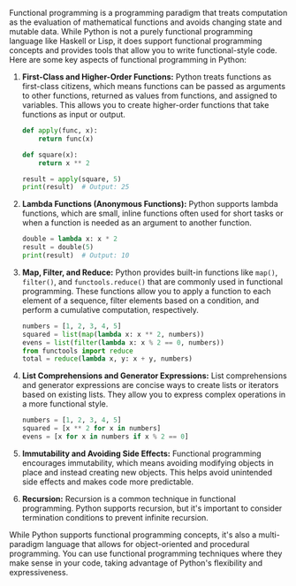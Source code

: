 Functional programming is a programming paradigm that treats computation as the evaluation of mathematical functions and avoids changing state and mutable data. While Python is not a purely functional programming language like Haskell or Lisp, it does support functional programming concepts and provides tools that allow you to write functional-style code. Here are some key aspects of functional programming in Python:

1. **First-Class and Higher-Order Functions:**
   Python treats functions as first-class citizens, which means functions can be passed as arguments to other functions, returned as values from functions, and assigned to variables. This allows you to create higher-order functions that take functions as input or output.

   ```python
   def apply(func, x):
       return func(x)

   def square(x):
       return x ** 2

   result = apply(square, 5)
   print(result)  # Output: 25
   ```

2. **Lambda Functions (Anonymous Functions):**
   Python supports lambda functions, which are small, inline functions often used for short tasks or when a function is needed as an argument to another function.

   ```python
   double = lambda x: x * 2
   result = double(5)
   print(result)  # Output: 10
   ```

3. **Map, Filter, and Reduce:**
   Python provides built-in functions like `map()`, `filter()`, and `functools.reduce()` that are commonly used in functional programming. These functions allow you to apply a function to each element of a sequence, filter elements based on a condition, and perform a cumulative computation, respectively.

   ```python
   numbers = [1, 2, 3, 4, 5]
   squared = list(map(lambda x: x ** 2, numbers))
   evens = list(filter(lambda x: x % 2 == 0, numbers))
   from functools import reduce
   total = reduce(lambda x, y: x + y, numbers)
   ```

4. **List Comprehensions and Generator Expressions:**
   List comprehensions and generator expressions are concise ways to create lists or iterators based on existing lists. They allow you to express complex operations in a more functional style.

   ```python
   numbers = [1, 2, 3, 4, 5]
   squared = [x ** 2 for x in numbers]
   evens = [x for x in numbers if x % 2 == 0]
   ```

5. **Immutability and Avoiding Side Effects:**
   Functional programming encourages immutability, which means avoiding modifying objects in place and instead creating new objects. This helps avoid unintended side effects and makes code more predictable.

6. **Recursion:**
   Recursion is a common technique in functional programming. Python supports recursion, but it's important to consider termination conditions to prevent infinite recursion.

While Python supports functional programming concepts, it's also a multi-paradigm language that allows for object-oriented and procedural programming. You can use functional programming techniques where they make sense in your code, taking advantage of Python's flexibility and expressiveness.
